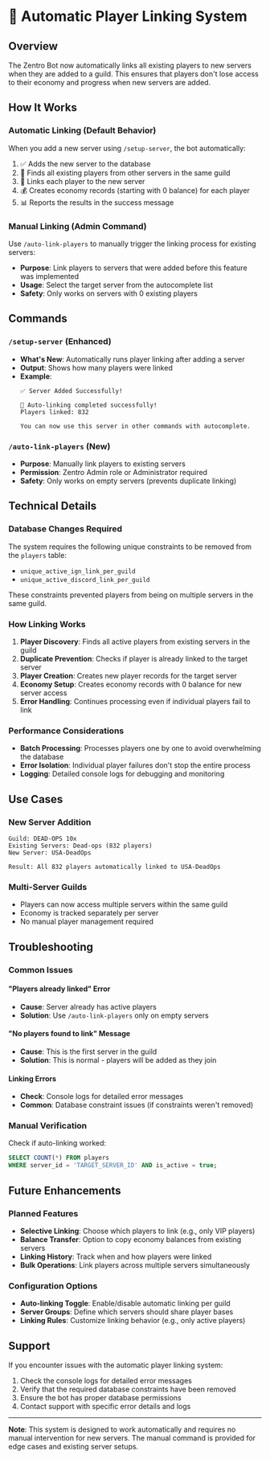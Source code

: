 # 🔗 Automatic Player Linking System

## Overview
The Zentro Bot now automatically links all existing players to new servers when they are added to a guild. This ensures that players don't lose access to their economy and progress when new servers are added.

## How It Works

### Automatic Linking (Default Behavior)
When you add a new server using `/setup-server`, the bot automatically:
1. ✅ Adds the new server to the database
2. 🔗 Finds all existing players from other servers in the same guild
3. 📝 Links each player to the new server
4. 💰 Creates economy records (starting with 0 balance) for each player
5. 📊 Reports the results in the success message

### Manual Linking (Admin Command)
Use `/auto-link-players` to manually trigger the linking process for existing servers:
- **Purpose**: Link players to servers that were added before this feature was implemented
- **Usage**: Select the target server from the autocomplete list
- **Safety**: Only works on servers with 0 existing players

## Commands

### `/setup-server` (Enhanced)
- **What's New**: Automatically runs player linking after adding a server
- **Output**: Shows how many players were linked
- **Example**: 
  ```
  ✅ Server Added Successfully!
  
  🔗 Auto-linking completed successfully!
  Players linked: 832
  
  You can now use this server in other commands with autocomplete.
  ```

### `/auto-link-players` (New)
- **Purpose**: Manually link players to existing servers
- **Permission**: Zentro Admin role or Administrator required
- **Safety**: Only works on empty servers (prevents duplicate linking)

## Technical Details

### Database Changes Required
The system requires the following unique constraints to be removed from the `players` table:
- `unique_active_ign_link_per_guild` 
- `unique_active_discord_link_per_guild`

These constraints prevented players from being on multiple servers in the same guild.

### How Linking Works
1. **Player Discovery**: Finds all active players from existing servers in the guild
2. **Duplicate Prevention**: Checks if player is already linked to the target server
3. **Player Creation**: Creates new player records for the target server
4. **Economy Setup**: Creates economy records with 0 balance for new server access
5. **Error Handling**: Continues processing even if individual players fail to link

### Performance Considerations
- **Batch Processing**: Processes players one by one to avoid overwhelming the database
- **Error Isolation**: Individual player failures don't stop the entire process
- **Logging**: Detailed console logs for debugging and monitoring

## Use Cases

### New Server Addition
```
Guild: DEAD-OPS 10x
Existing Servers: Dead-ops (832 players)
New Server: USA-DeadOps

Result: All 832 players automatically linked to USA-DeadOps
```

### Multi-Server Guilds
- Players can now access multiple servers within the same guild
- Economy is tracked separately per server
- No manual player management required

## Troubleshooting

### Common Issues

#### "Players already linked" Error
- **Cause**: Server already has active players
- **Solution**: Use `/auto-link-players` only on empty servers

#### "No players found to link" Message
- **Cause**: This is the first server in the guild
- **Solution**: This is normal - players will be added as they join

#### Linking Errors
- **Check**: Console logs for detailed error messages
- **Common**: Database constraint issues (if constraints weren't removed)

### Manual Verification
Check if auto-linking worked:
```sql
SELECT COUNT(*) FROM players 
WHERE server_id = 'TARGET_SERVER_ID' AND is_active = true;
```

## Future Enhancements

### Planned Features
- **Selective Linking**: Choose which players to link (e.g., only VIP players)
- **Balance Transfer**: Option to copy economy balances from existing servers
- **Linking History**: Track when and how players were linked
- **Bulk Operations**: Link players across multiple servers simultaneously

### Configuration Options
- **Auto-linking Toggle**: Enable/disable automatic linking per guild
- **Server Groups**: Define which servers should share player bases
- **Linking Rules**: Customize linking behavior (e.g., only active players)

## Support

If you encounter issues with the automatic player linking system:
1. Check the console logs for detailed error messages
2. Verify that the required database constraints have been removed
3. Ensure the bot has proper database permissions
4. Contact support with specific error details and logs

---

**Note**: This system is designed to work automatically and requires no manual intervention for new servers. The manual command is provided for edge cases and existing server setups.
